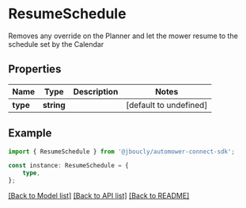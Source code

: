 # ResumeSchedule

Removes any override on the Planner and let the mower resume to the schedule set by the Calendar

## Properties

Name | Type | Description | Notes
------------ | ------------- | ------------- | -------------
**type** | **string** |  | [default to undefined]

## Example

```typescript
import { ResumeSchedule } from '@jboucly/automower-connect-sdk';

const instance: ResumeSchedule = {
    type,
};
```

[[Back to Model list]](../README.md#documentation-for-models) [[Back to API list]](../README.md#documentation-for-api-endpoints) [[Back to README]](../README.md)
